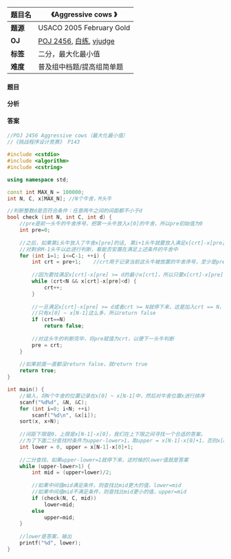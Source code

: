 |题目名|《Aggressive cows 》|  
|---|---|  
|**题源**|USACO 2005 February Gold|  
|**OJ**|[POJ 2456](http://poj.org/problem?id=2456), [白练](http://bailian.openjudge.cn/practice/2456/), [vjudge](https://vjudge.net/problem/POJ-2456)|  
|**标签**|二分，最大化最小值|  
|**难度**|普及组中档题/提高组简单题|  

#### 题目
#### 分析 
#### 答案
```cpp
//POJ 2456 Aggressive cows（最大化最小值）
//《挑战程序设计竞赛》 P143 

#include <cstdio>
#include <algorithm>
#include <cstring>

using namespace std;

const int MAX_N = 100000;
int N, C, x[MAX_N]; //N个牛舍，M头牛

//判断整数d是否符合条件：任意两牛之间的间距都不小于d 
bool check (int N, int C, int d) {
	//pre是前一头牛的牛舍序号，把第一头牛放入x[0]的牛舍，所以pre初始值为0 
	int pre=0;
	
	//之后，如果第i头牛放入了牛舍x[pre]的话, 第i+1头牛就要放入满足x[crt]-x[pre] >= d的最小x[crt]中
	//对剩余M-1头牛以此进行判断，看能否安置在满足上述条件的牛舍中 
	for (int i=1; i<=C-1; ++i) {
		int crt = pre+1;	//crt用于记录当前这头牛被放置的牛舍序号，至少是pre+1
		
		//因为要找满足x[crt]-x[pre] >= d的最小x[crt]，所以只要x[crt]-x[pre] < d就crt++看下一个牛舍 
		while (crt<N && x[crt]-x[pre]<d) {
			crt++;
		}
		
		//一旦满足x[crt]-x[pre] >= d或者crt >= N就停下来，这是加入crt == N，说明牛舍不够用，因为牛舍
		//只有x[0] ~ x[N-1]这么多，所以return false 
		if (crt==N)
			return false;
		
		//对这头牛的判断完毕，将pre赋值为crt，以便下一头牛判断 
		pre = crt;
	}
	
	//如果前面一直都没return false，就return true 
	return true;
}

int main() {
	//输入，将N个牛舍的位置记录在x[0] ~ x[N-1]中，然后对牛舍位置x进行排序 
	scanf("%d%d", &N, &C);
	for (int i=0; i<N; ++i)
		scanf("%d\n", &x[i]);
	sort(x, x+N);
	
	//间距下限是0，上限是x[N-1]-x[0]，我们在上下限之间寻找一个合适的答案。
	//为了下面二分查找时条件为upper-lower>1，取upper = x[N-1]-x[0]+1，否则x[N-1]-x[0]有可能为1，无法大于1 
	int lower = 0, upper = x[N-1]-x[0]+1;
	
	//二分查找，如果upper-lower=1就停下来，这时候的lower值就是答案 
	while (upper-lower>1) {
		int mid = (upper+lower)/2;
		
		//如果中间值mid满足条件，则查找比mid更大的值，lower=mid
		//如果中间值mid不满足条件，则查找比mid更小的值，upper=mid 
		if (check(N, C, mid))
			lower=mid;
		else
			upper=mid;
	}
	
	//lower是答案，输出 
	printf("%d", lower);
}
```
